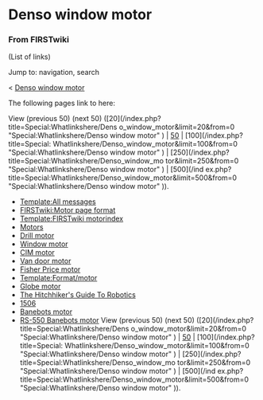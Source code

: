 # Denso window motor

### From FIRSTwiki

(List of links)

Jump to: navigation, search

&lt; [Denso window motor](/index.php?title=Denso_window_motor&redirect=no
"Denso window motor" )  

The following pages link to here:

View (previous 50) (next 50) ([20](/index.php?title=Special:Whatlinkshere/Dens
o_window_motor&limit=20&from=0 "Special:Whatlinkshere/Denso window motor" ) |
[50](/index.php?title=Special:Whatlinkshere/Denso_window_motor&limit=50&from=0
"Special:Whatlinkshere/Denso window motor" ) | [100](/index.php?title=Special:
Whatlinkshere/Denso_window_motor&limit=100&from=0 "Special:Whatlinkshere/Denso
window motor" ) | [250](/index.php?title=Special:Whatlinkshere/Denso_window_mo
tor&limit=250&from=0 "Special:Whatlinkshere/Denso window motor" ) | [500](/ind
ex.php?title=Special:Whatlinkshere/Denso_window_motor&limit=500&from=0
"Special:Whatlinkshere/Denso window motor" )).

  * [Template:All messages](/index.php/Template:All_messages "Template:All messages" )
  * [FIRSTwiki:Motor page format](/index.php/FIRSTwiki:Motor_page_format "FIRSTwiki:Motor page format" )
  * [Template:FIRSTwiki motorindex](/index.php/Template:FIRSTwiki_motorindex "Template:FIRSTwiki motorindex" )
  * [Motors](/index.php/Motors "Motors" )
  * [Drill motor](/index.php/Drill_motor "Drill motor" )
  * [Window motor](/index.php/Window_motor "Window motor" )
  * [CIM motor](/index.php/CIM_motor "CIM motor" )
  * [Van door motor](/index.php/Van_door_motor "Van door motor" )
  * [Fisher Price motor](/index.php/Fisher_Price_motor "Fisher Price motor" )
  * [Template:Format/motor](/index.php/Template:Format/motor "Template:Format/motor" )
  * [Globe motor](/index.php/Globe_motor "Globe motor" )
  * [The Hitchhiker's Guide To Robotics](/index.php/The_Hitchhiker%27s_Guide_To_Robotics "The Hitchhiker's Guide To Robotics" )
  * [1506](/index.php/1506 "1506" )
  * [Banebots motor](/index.php/Banebots_motor "Banebots motor" )
  * [RS-550 Banebots motor](/index.php/RS-550_Banebots_motor "RS-550 Banebots motor" )
View (previous 50) (next 50) ([20](/index.php?title=Special:Whatlinkshere/Dens
o_window_motor&limit=20&from=0 "Special:Whatlinkshere/Denso window motor" ) |
[50](/index.php?title=Special:Whatlinkshere/Denso_window_motor&limit=50&from=0
"Special:Whatlinkshere/Denso window motor" ) | [100](/index.php?title=Special:
Whatlinkshere/Denso_window_motor&limit=100&from=0 "Special:Whatlinkshere/Denso
window motor" ) | [250](/index.php?title=Special:Whatlinkshere/Denso_window_mo
tor&limit=250&from=0 "Special:Whatlinkshere/Denso window motor" ) | [500](/ind
ex.php?title=Special:Whatlinkshere/Denso_window_motor&limit=500&from=0
"Special:Whatlinkshere/Denso window motor" )).

